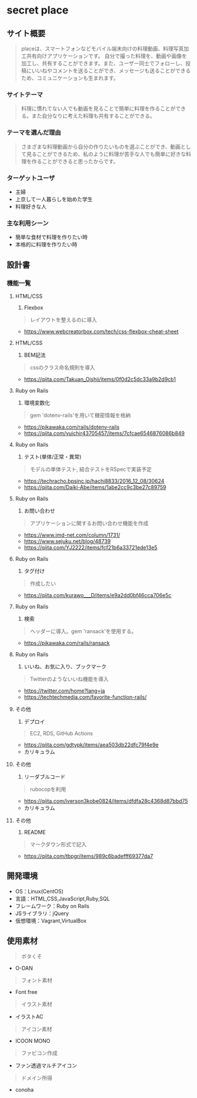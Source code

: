 # secret place

## サイト概要
>placeは、スマートフォンなどモバイル端末向けの料理動画、料理写真加工共有向けアプリケーションです。
>自分で撮った料理を、動画や画像を加工し、共有することができます。また、ユーザー同士でフォローし、投稿にいいねやコメントを送ることができ、メッセージも送ることができるため、コミュニケーションも生まれます。


### サイトテーマ
>料理に慣れてない人でも動画を見ることで簡単に料理を作ることができる。また自分なりに考えた料理も共有することができる。

### テーマを選んだ理由
>さまざまな料理動画から自分の作りたいものを選ぶことができ、動画として見ることができるため、私のように料理が苦手な人でも簡単に好きな料理を作ることができると思ったからです。

### ターゲットユーザ
- 主婦
- 上京して一人暮らしを始めた学生
- 料理好きな人

### 主な利用シーン
- 簡単な食材で料理を作りたい時
- 本格的に料理を作りたい時


## 設計書
### 機能一覧
1. HTML/CSS
    1. Flexbox
    > レイアウトを整えるのに導入
    - https://www.webcreatorbox.com/tech/css-flexbox-cheat-sheet
    
1. HTML/CSS
    1. BEM記法
    > cssのクラス命名規則を導入
    - https://qiita.com/Takuan_Oishii/items/0f0d2c5dc33a9b2d9cb1
    
1. Ruby on Rails
    1. 環境変数化
    > gem 'dotenv-rails'を用いて機密情報を格納
    - https://pikawaka.com/rails/dotenv-rails     
    - https://qiita.com/yuichir43705457/items/7cfcae6546876086b849
    
1. Ruby on Rails
    1. テスト(単体/正常・異常)
    > モデルの単体テスト, 結合テストをRSpecで実装予定
    - https://techracho.bpsinc.jp/hachi8833/2016_12_08/30624  
    - https://qiita.com/Daiki-Abe/items/1abe2cc9c3be27c89759  
    
1. Ruby on Rails
    1. お問い合わせ
    > アプリケーションに関するお問い合わせ機能を作成
    - https://www.imd-net.com/column/1731/ 
    - https://www.sejuku.net/blog/48739  
    - https://qiita.com/YJ2222/items/fcf21b6a33721ede13e5
    
1. Ruby on Rails
    1. タグ付け
    > 作成したい
    - https://qiita.com/kurawo___D/items/e9a2dd0bf46cca706e5c
    
1. Ruby on Rails
    1. 検索
    > ヘッダーに導入。gem 'ransack'を使用する。
    - https://pikawaka.com/rails/ransack
    
1. Ruby on Rails
    1. いいね、お気に入り、ブックマーク
    > Twitterのようないいね機能を導入
    - https://twitter.com/home?lang=ja
    - https://techtechmedia.com/favorite-function-rails/
    
1. その他
    1. デプロイ
    > EC2, RDS, GitHub Actions
    - https://qiita.com/gdtypk/items/aea503db22dfc79f4e9e
    - カリキュラム
    
1. その他
    1. リーダブルコード
    > rubocopを利用
    - https://qiita.com/iverson3kobe0824/items/dfdfa28c4368d87bbd75
    - カリキュラム
    
1. その他
    1. README
    > マークダウン形式で記入
    - https://qiita.com/tbpgr/items/989c6badefff69377da7
    

## 開発環境
- OS：Linux(CentOS)
- 言語：HTML,CSS,JavaScript,Ruby,SQL
- フレームワーク：Ruby on Rails
- JSライブラリ：jQuery
- 仮想環境：Vagrant,VirtualBox

## 使用素材
> ボタくそ
- O-DAN

> フォント素材
- Font free

> イラスト素材
- イラストAC

> アイコン素材
- ICOON MONO

> ファビコン作成
- ファン透過マルチアイコン

> ドメイン所得
- conoha




